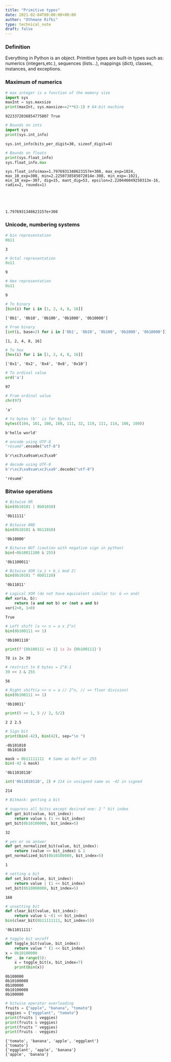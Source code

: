 ```yaml
---
title: "Primitive types"
date: 2021-02-04T00:00:00+00:00
author: "Othmane Rifki"
type: technical_note
draft: false
---
```

### Definition

Everything in Python is an object. Primitive types are built-in types such as: numerics (integers,etc.), sequences (lists...), mappings (dict), classes, instances, and exceptions.

### Maximum of numerics


```python
# max integer is a function of the memory size
import sys
maxInt = sys.maxsize
print(maxInt, sys.maxsize==2**63-1) # 64-bit machine
```

    9223372036854775807 True



```python
# Bounds on ints
import sys
print(sys.int_info)
```

    sys.int_info(bits_per_digit=30, sizeof_digit=4)



```python
# Bounds on floats
print(sys.float_info)
sys.float_info.max
```

    sys.float_info(max=1.7976931348623157e+308, max_exp=1024, max_10_exp=308, min=2.2250738585072014e-308, min_exp=-1021, min_10_exp=-307, dig=15, mant_dig=53, epsilon=2.220446049250313e-16, radix=2, rounds=1)





    1.7976931348623157e+308



### Unicode, numbering systems


```python
# bin representation
0b11
```




    3




```python
# Octal representation
0o11
```




    9




```python
# Hex representation
0o11
```




    9




```python
# To binary
[bin(i) for i in [1, 2, 4, 8, 16]] 
```




    ['0b1', '0b10', '0b100', '0b1000', '0b10000']




```python
# From binary
[int(i, base=2) for i in ['0b1', '0b10', '0b100', '0b1000', '0b10000']] 
```




    [1, 2, 4, 8, 16]




```python
# To hex
[hex(i) for i in [1, 2, 4, 8, 16]]
```




    ['0x1', '0x2', '0x4', '0x8', '0x10']




```python
# To ordinal value
ord('a')
```




    97




```python
# From ordinal value
chr(97)
```




    'a'




```python
# to bytes (b'' is for bytes)
bytes((104, 101, 108, 108, 111, 32, 119, 111, 114, 108, 100))
```




    b'hello world'




```python
# encode using UTF-8
"résumé".encode("utf-8")
```




    b'r\xc3\xa9sum\xc3\xa9'




```python
# decode using UTF-8
b'r\xc3\xa9sum\xc3\xa9'.decode("utf-8")
```




    'résumé'



### Bitwise operations


```python
# Bitwise OR
bin(0b10101 | 0b01010)
```




    '0b11111'




```python
# Bitwise AND
bin(0b10101 & 0b11010)
```




    '0b10000'




```python
# Bitwise NOT (caution with negative sign in python)
bin(~0b10011100 & 255)
```




    '0b1100011'




```python
# Bitwise XOR (a_i + b_i mod 2)
bin(0b10101 ^ 0b01110)
```




    '0b11011'




```python
# Logical XOR (do not have equivalent similar to: & => and)
def xor(a, b):
    return (a and not b) or (not a and b)
xor(2>8, 1>0)
```




    True




```python
# Left shift (a << n = a x 2^n)
bin(0b100111 << 1)
```




    '0b1001110'




```python
print(f'{0b100111 << 1} is 2x {0b100111}')
```

    78 is 2x 39



```python
# restrict to 8 bytes = 2^8-1
39 << 3 & 255
```




    56




```python
# Right shift(a >> n = a // 2^n, // => floor division)
bin(0b100111 >> 1)
```




    '0b10011'




```python
print(5 >> 1, 5 // 2, 5/2)
```

    2 2 2.5



```python
# Sign bit
print(bin(-42), bin(42), sep="\n ")
```

    -0b101010
     0b101010



```python
mask = 0b11111111  # Same as 0xff or 255
bin(-42 & mask)
```




    '0b11010110'




```python
int('0b11010110', 2) # 214 in unsigned same as -42 in signed
```




    214




```python
# Bitmask: getting a bit
```


```python
# suppress all bitss except desired one: 2 ^ bit index
def get_bit(value, bit_index):
    return value & (1 << bit_index)
get_bit(0b10100000, bit_index=5)
```




    32




```python
# yes or no answer
def get_normalized_bit(value, bit_index):
    return (value >> bit_index) & 1
get_normalized_bit(0b10100000, bit_index=5)
```




    1




```python
# setting a bit
def set_bit(value, bit_index):
    return value | (1 << bit_index)
set_bit(0b10000000, bit_index=5)
```




    160




```python
# unsetting bit
def clear_bit(value, bit_index):
    return value & ~(1 << bit_index)
bin(clear_bit(0b11111111, bit_index=5))
```




    '0b11011111'




```python
# toggle bit on/off
def toggle_bit(value, bit_index):
    return value ^ (1 << bit_index)
x = 0b10100000
for _ in range(5):
    x = toggle_bit(x, bit_index=7)
    print(bin(x))
```

    0b100000
    0b10100000
    0b100000
    0b10100000
    0b100000



```python
# bitwise operator overloading
fruits = {"apple", "banana", "tomato"}
veggies = {"eggplant", "tomato"}
print(fruits | veggies)
print(fruits & veggies)
print(fruits ^ veggies)
print(fruits - veggies)
```

    {'tomato', 'banana', 'apple', 'eggplant'}
    {'tomato'}
    {'eggplant', 'apple', 'banana'}
    {'apple', 'banana'}

